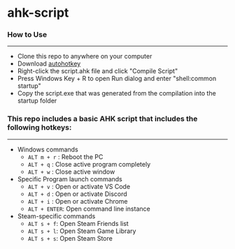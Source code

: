 # ahk-script

### How to Use 
---
- Clone this repo to anywhere on your computer
- Download [autohotkey](https://autohotkey.com/download/)
- Right-click the script.ahk file and click "Compile Script"
- Press Windows Key + R to open Run dialog and enter "shell:common startup"
- Copy the script.exe that was generated from the compilation into the startup folder

### This repo includes a basic AHK script that includes the following hotkeys:
---

- Windows commands
    - ```ALT m + r``` : Reboot the PC
    - ```ALT + q``` : Close active program completely
    - ```ALT + w``` : Close active window
- Specific Program launch commands
    - ```ALT + v``` : Open or activate VS Code
    - ```ALT + d``` : Open or activate Discord
    - ```ALT + i``` : Open or activate Chrome
    - ```ALT + ENTER```: Open command line instance
- Steam-specific commands
    - ```ALT s + f```: Open Steam Friends list
    - ```ALT s + l```: Open Steam Game Library
    - ```ALT s + s```: Open Steam Store